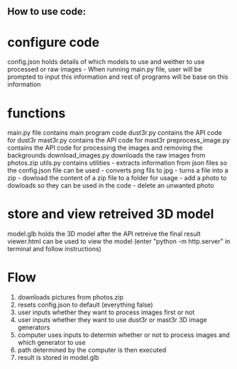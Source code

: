 ## How to use code:

# configure code
config.json holds details of which models to use and weither to use processed or raw images
    - When running main.py file, user will be prompted to input this information and rest of programs will be base on this information

# functions
main.py file contains main program code
dust3r.py contains the API code for dust3r
mast3r.py contains the API code for mast3r
preprocess_image.py contains the API code for processing the images and removing the backgrounds
download_images.py downloads the raw images from photos.zip
utils.py  contains utilities
    - extracts information from json files so the config.json file can be used
    - converts png fils to jpg
    - turns a file into a zip
    - dowload the content of a zip file to a folder for usage
    - add a photo to dowloads so they can be used in the code
    - delete an unwanted photo

# store and view retreived 3D model
model.glb holds the 3D model after the API retreive the final result
viewer.html can be used to view the model (enter "python -m http.server" in terminal and follow instructions)

# Flow
1. downloads pictures from photos.zip
2. resets config.json to default (everything false)
3. user inputs whether they want to process images first or not
4. user inputs whether they want to use dust3r or mast3r 3D image generators
5. computer uses inputs to determin whether or not to process images and which generator to use
6. path determined by the computer is then executed
7. result is stored in model.glb